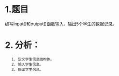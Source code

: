 # 1.题目
编写input()和output()函数输入，输出5个学生的数据记录。
# 2. 分析：
       1. 定义学生信息结构体。
       2. 输入学生信息。
       3. 输出学生信息。

